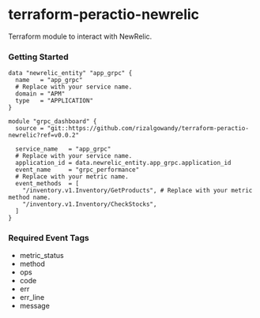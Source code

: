 # terraform-peractio-newrelic

Terraform module to interact with NewRelic.

### Getting Started

```hcl
data "newrelic_entity" "app_grpc" {
  name   = "app_grpc"
  # Replace with your service name.
  domain = "APM"
  type   = "APPLICATION"
}

module "grpc_dashboard" {
  source = "git::https://github.com/rizalgowandy/terraform-peractio-newrelic?ref=v0.0.2"

  service_name   = "app_grpc"
  # Replace with your service name.
  application_id = data.newrelic_entity.app_grpc.application_id
  event_name     = "grpc_performance"
  # Replace with your metric name.
  event_methods  = [
    "/inventory.v1.Inventory/GetProducts", # Replace with your metric method name.
    "/inventory.v1.Inventory/CheckStocks",
  ]
}
```

### Required Event Tags

- metric_status
- method
- ops
- code
- err
- err_line
- message
